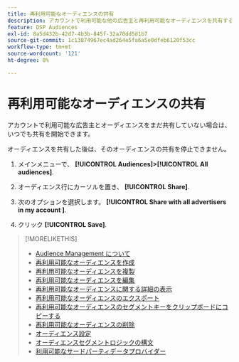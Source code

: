 ```yaml
---
title: 再利用可能なオーディエンスの共有
description: アカウントで利用可能な他の広告主と再利用可能なオーディエンスを共有する方法を説明します。
feature: DSP Audiences
exl-id: 8a5d432b-42d7-4b3b-845f-32a70dd5d1b7
source-git-commit: 1c13874967ec4ad264e5fa6a5e0dfeb6120f53cc
workflow-type: tm+mt
source-wordcount: '121'
ht-degree: 0%

---
```


# 再利用可能なオーディエンスの共有

アカウントで利用可能な広告主とオーディエンスをまだ共有していない場合は、いつでも共有を開始できます。

オーディエンスを共有した後は、そのオーディエンスの共有を停止できません。

1. メインメニューで、 **[!UICONTROL Audiences]>[!UICONTROL All audiences]**.

1. オーディエンス行にカーソルを置き、 **[!UICONTROL Share]**.

1. 次のオプションを選択します。 **[!UICONTROL Share with all advertisers in my account ]**.

1. クリック **[!UICONTROL Save]**.

>[!MORELIKETHIS]
>
>* [Audience Management について](audience-about.md)
>* [再利用可能なオーディエンスを作成](reusable-audience-create.md)
>* [再利用可能なオーディエンスを複製](reusable-audience-duplicate.md)
>* [再利用可能なオーディエンスを編集](reusable-audience-edit.md)
>* [再利用可能なオーディエンスに関する詳細の表示](reusable-audience-view-details.md)
>* [再利用可能なオーディエンスのエクスポート](reusable-audience-export.md)
>* [再利用可能なオーディエンスのセグメントキーをクリップボードにコピーする](reusable-audience-clipboard.md)
>* [再利用可能なオーディエンスの削除](reusable-audience-delete.md)
>* [オーディエンス設定](audience-settings.md)
>* [オーディエンスセグメントロジックの構文](audience-segment-logic-syntax.md)
>* [利用可能なサードパーティデータプロバイダー](third-party-data-providers.md)

